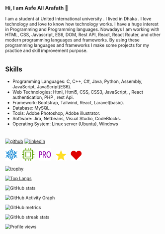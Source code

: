 ### Hi, I am Asfe All Arafath 👋


I am a student at United International university . I lived in Dhaka . I love technology and love to know how technology works. I have a huge interest in Programming and Programming languages. Nowadays I am working with HTML, CSS, Javascript, ES6, DOM, Rest API, React, React Router, and other modern programming languages and frameworks. By using these programming languages and frameworks I make some projects for my practice and skill improvement purpose.


#
## Skills
- Programming Languages: C, C++, C#, Java, Python, Assembly, JavaScript, JavaScript(ES6). 
- Web Technologies: Html, Html5, CSS, CSS3, JavaScript, , React authentication, PHP , rest Api.
- Framework: Bootstrap, Tailwind, React, Laravel(basic).
- Database: MySQL.
- Tools: Adobe Photoshop, Adobe illustrator. 
- Software: Jira, Netbeans, Visual Studio, CodeBlocks.
- Operating System: Linux server (Ubuntu), Windows
#



[<img src='https://cdn.jsdelivr.net/npm/simple-icons@3.0.1/icons/github.svg' alt='github' height='40'>](https://github.com/Asfe1)  [<img src='https://cdn.jsdelivr.net/npm/simple-icons@3.0.1/icons/linkedin.svg' alt='linkedin' height='40'>](https://www.linkedin.com/in/asfe-all-arafath-241141227/)    

<a href='https://archiveprogram.github.com/'><img src='https://raw.githubusercontent.com/acervenky/animated-github-badges/master/assets/acbadge.gif' width='40' height='40'></a> <a href='https://docs.github.com/en/developers'><img src='https://raw.githubusercontent.com/acervenky/animated-github-badges/master/assets/devbadge.gif' width='40' height='40'></a> <a href='https://github.com/pricing'><img src='https://raw.githubusercontent.com/acervenky/animated-github-badges/master/assets/pro.gif' width='40' height='40'></a> <a href='https://stars.github.com/'><img src='https://raw.githubusercontent.com/acervenky/animated-github-badges/master/assets/starbadge.gif' width='35' height='35'></a> <a href='https://docs.github.com/en/github/supporting-the-open-source-community-with-github-sponsors'><img src='https://raw.githubusercontent.com/acervenky/animated-github-badges/master/assets/sponsorbadge.gif' width='35' height='35'></a> 

[![trophy](https://github-profile-trophy.vercel.app/?username=Asfe1)](https://github.com/ryo-ma/github-profile-trophy)

[![Top Langs](https://github-readme-stats.vercel.app/api/top-langs/?username=Asfe1)](https://github.com/anuraghazra/github-readme-stats)

![GitHub stats](https://github-readme-stats.vercel.app/api?username=Asfe1&show_icons=true)  

![GitHub Activity Graph](https://activity-graph.herokuapp.com/graph?username=Asfe1)  

![GitHub metrics](https://metrics.lecoq.io/Asfe1)  

![GitHub streak stats](https://github-readme-streak-stats.herokuapp.com/?user=Asfe1)  

![Profile views](https://gpvc.arturio.dev/Asfe1)  




